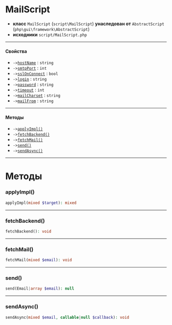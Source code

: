 # MailScript

- **класс** `MailScript` (`script\MailScript`) **унаследован от** `AbstractScript` (`php\gui\framework\AbstractScript`)
- **исходники** `script/MailScript.php`

---

#### Свойства

- `->`[`hostName`](#prop-hostname) : `string`
- `->`[`smtpPort`](#prop-smtpport) : `int`
- `->`[`sslOnConnect`](#prop-sslonconnect) : `bool`
- `->`[`login`](#prop-login) : `string`
- `->`[`password`](#prop-password) : `string`
- `->`[`timeout`](#prop-timeout) : `int`
- `->`[`mailCharset`](#prop-mailcharset) : `string`
- `->`[`mailFrom`](#prop-mailfrom) : `string`

---

#### Методы

- `->`[`applyImpl()`](#method-applyimpl)
- `->`[`fetchBackend()`](#method-fetchbackend)
- `->`[`fetchMail()`](#method-fetchmail)
- `->`[`send()`](#method-send)
- `->`[`sendAsync()`](#method-sendasync)

---
# Методы

<a name="method-applyimpl"></a>

### applyImpl()
```php
applyImpl(mixed $target): mixed
```

---

<a name="method-fetchbackend"></a>

### fetchBackend()
```php
fetchBackend(): void
```

---

<a name="method-fetchmail"></a>

### fetchMail()
```php
fetchMail(mixed $email): void
```

---

<a name="method-send"></a>

### send()
```php
send(Email|array $email): null
```

---

<a name="method-sendasync"></a>

### sendAsync()
```php
sendAsync(mixed $email, callable|null $callback): void
```